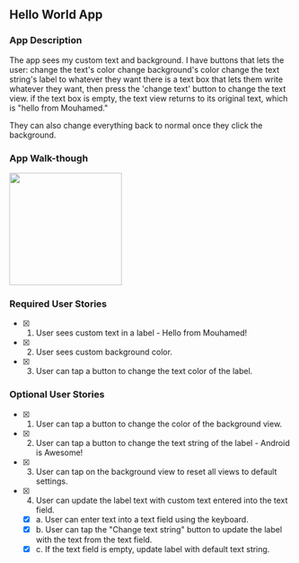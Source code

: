 ## Hello World App

### App Description
The app sees my custom text and background. I have buttons that lets the user:
change the text's color
change background's color
change the text string's label to whatever they want
  there is a text box that lets them write whatever they want, then press the 'change text' button to change the text view.
  if the text box is empty, the text view returns to its original text, which is "hello from Mouhamed."

They can also change everything back to normal once they click the background.


### App Walk-though


<img src="https://recordit.co/n87LVIW5Ra" width=200><br>


### Required User Stories
- [x] 1. User sees custom text in a label - Hello from Mouhamed!
- [x] 2. User sees custom background color.
- [x] 3. User can tap a button to change the text color of the label.

### Optional User Stories
- [x] 1. User can tap a button to change the color of the background view.  
- [x] 2. User can tap a button to change the text string of the label - Android is Awesome!  
- [x] 3. User can tap on the background view to reset all views to default settings.  
- [x] 4. User can update the label text with custom text entered into the text field.  
   - [x] a. User can enter text into a text field using the keyboard.  
   - [x] b. User can tap the "Change text string" button to update the label with the text from the text field.  
   - [x] c. If the text field is empty, update label with default text string.  
